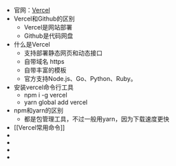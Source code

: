- 官网：[Vercel](https://vercel.com)
- Vercel和Github的区别
	- Vercel是网站部署
	- Github是代码网盘
- 什么是Vercel
	- 支持部署静态网页和动态接口
	- 自带域名 https
	- 自带丰富的模板
	- 官方支持Node.js、Go、Python、Ruby。
- 安装vercel命令行工具
	- npm i -g vercel
	- yarn global add vercel
- npm和yarn的区别
	- 都是包管理工具，不过一般用yarn，因为下载速度更快
- [[Vercel常用命令]]
-
-
-
-